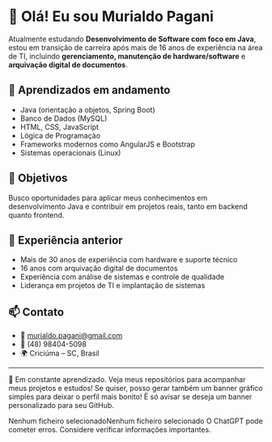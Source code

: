 # 👋 Olá! Eu sou Murialdo Pagani

Atualmente estudando **Desenvolvimento de Software com foco em Java**, estou em transição de carreira após mais de 16 anos de experiência na área de TI, incluindo **gerenciamento, manutenção de hardware/software** e **arquivação digital de documentos**.

## 🧠 Aprendizados em andamento
- Java (orientação a objetos, Spring Boot)
- Banco de Dados (MySQL)
- HTML, CSS, JavaScript
- Lógica de Programação
- Frameworks modernos como AngularJS e Bootstrap
- Sistemas operacionais (Linux)

## 🎯 Objetivos
Busco oportunidades para aplicar meus conhecimentos em desenvolvimento Java e contribuir em projetos reais, tanto em backend quanto frontend.

## 💼 Experiência anterior
- Mais de 30 anos de experiência com hardware e suporte técnico
- 16 anos com arquivação digital de documentos
- Experiência com análise de sistemas e controle de qualidade
- Liderança em projetos de TI e implantação de sistemas

## 📫 Contato
- 📧 murialdo.pagani@gmail.com  
- 📱 (48) 98404-5098  
- 🌍 Criciúma – SC, Brasil  

---

🚀 Em constante aprendizado. Veja meus repositórios para acompanhar meus projetos e estudos!
Se quiser, posso gerar também um banner gráfico simples para deixar o perfil mais bonito! É só avisar se deseja um banner personalizado para seu GitHub.



Nenhum ficheiro selecionadoNenhum ficheiro selecionado
O ChatGPT pode cometer erros. Considere verificar informações importantes.
